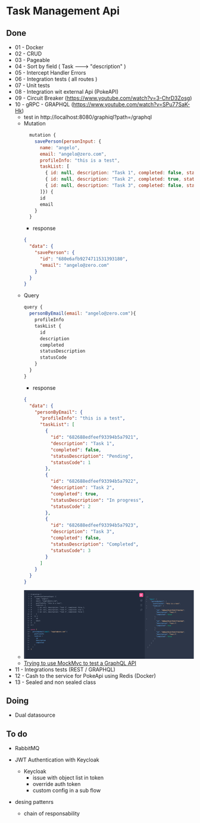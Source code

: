 # Task Management Api

## Done
- 01 - Docker
- 02 - CRUD
- 03 - Pageable
- 04 - Sort by field ( Task ---> "description" )
- 05 - Intercept Handler Errors
- 06 - Integration tests ( all routes )
- 07 - Unit tests
- 08 - Integration wit external Api (PokeAPI)
- 09 - Circuit Breaker (https://www.youtube.com/watch?v=3-ChrD3Zosg)
- 10 - gRPC - GRAPHQL (https://www.youtube.com/watch?v=SPu77SaK-Hk)
  - test in http://localhost:8080/graphiql?path=/graphql
  - Mutation
    ```javascript
      mutation {
        savePerson(personInput: {
          name: "angelo",
          email: "angelo@zero.com",
          profileInfo: "this is a test",
          taskList: [
            { id: null, description: "Task 1", completed: false, statusCode: 1 },
            { id: null, description: "Task 2", completed: true, statusCode: 2 },
            { id: null, description: "Task 3", completed: false, statusCode: 3 }
          ]}) {
          id
          email
        }
      }
    ```
    - response 
    ```json
    {
      "data": {
        "savePerson": {
          "id": "680e6afb9274711531393180",
          "email": "angelo@zero.com"
        }
      }
    }
    ```
  - Query
    ```javascript
    query {
      personByEmail(email: "angelo@zero.com"){
        profileInfo
        taskList {
          id
          description
          completed
          statusDescription
          statusCode
        }
      }
    }
    ```
    - response 
    ```json
    {
      "data": {
        "personByEmail": {
          "profileInfo": "this is a test",
          "taskList": [
            {
              "id": "682688edfeef93394b5a7921",
              "description": "Task 1",
              "completed": false,
              "statusDescription": "Pending",
              "statusCode": 1
            },
            {
              "id": "682688edfeef93394b5a7922",
              "description": "Task 2",
              "completed": true,
              "statusDescription": "In progress",
              "statusCode": 2
            },
            {
              "id": "682688edfeef93394b5a7923",
              "description": "Task 3",
              "completed": false,
              "statusDescription": "Completed",
              "statusCode": 3
            }
          ]
        }
      }
    }
    ```
  - ![graphql.png](images/graphql.png)
  - [Trying to use MockMvc to test a GraphQL API](https://github.com/spring-projects/spring-graphql/issues/779)
- 11 - Integrations tests (REST / GRAPHQL)
- 12 - Cash to the service for PokeApi using Redis (Docker)
- 13 - Sealed and non sealed class 

## Doing
- Dual datasource

## To do
- RabbitMQ 
- JWT Authentication with Keycloak
  - Keycloak
    - issue with object list in token
    - override auth token
    - custom config in a sub flow

- desing pattenrs 
  - chain of responsability